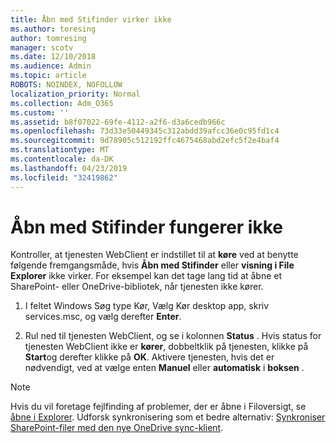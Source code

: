 ```yaml
---
title: Åbn med Stifinder virker ikke
ms.author: toresing
author: tomresing
manager: scotv
ms.date: 12/10/2018
ms.audience: Admin
ms.topic: article
ROBOTS: NOINDEX, NOFOLLOW
localization_priority: Normal
ms.collection: Adm_O365
ms.custom: ''
ms.assetid: b8f07022-69fe-4112-a2f6-d3a6cedb966c
ms.openlocfilehash: 73d33e50449345c312abdd39afcc36e0c95fd1c4
ms.sourcegitcommit: 9d78905c512192ffc4675468abd2efc5f2e4baf4
ms.translationtype: MT
ms.contentlocale: da-DK
ms.lasthandoff: 04/23/2019
ms.locfileid: "32419862"
---
```

# <a name="open-with-explorer-isnt-working"></a>Åbn med Stifinder fungerer ikke

Kontroller, at tjenesten WebClient er indstillet til at **køre** ved at benytte følgende fremgangsmåde, hvis **Åbn med Stifinder** eller **visning i File Explorer** ikke virker. For eksempel kan det tage lang tid at åbne et SharePoint- eller OneDrive-bibliotek, når tjenesten ikke kører. 
  
1. I feltet Windows Søg type Kør, Vælg Kør desktop app, skriv services.msc, og vælg derefter **Enter**.
    
2. Rul ned til tjenesten WebClient, og se i kolonnen **Status** . Hvis status for tjenesten WebClient ikke er **kører**, dobbeltklik på tjenesten, klikke på **Start**og derefter klikke på **OK**. Aktivere tjenesten, hvis det er nødvendigt, ved at vælge enten **Manuel** eller **automatisk** i **boksen** . 
    
> [!NOTE]
> Hvis du vil foretage fejlfinding af problemer, der er åbne i Filoversigt, se [åbne i Explorer](https://go.microsoft.com/fwlink/?linkid=871665). Udforsk synkronisering som et bedre alternativ: [Synkroniser SharePoint-filer med den nye OneDrive sync-klient](https://go.microsoft.com/fwlink/?linkid=871666). 
  


